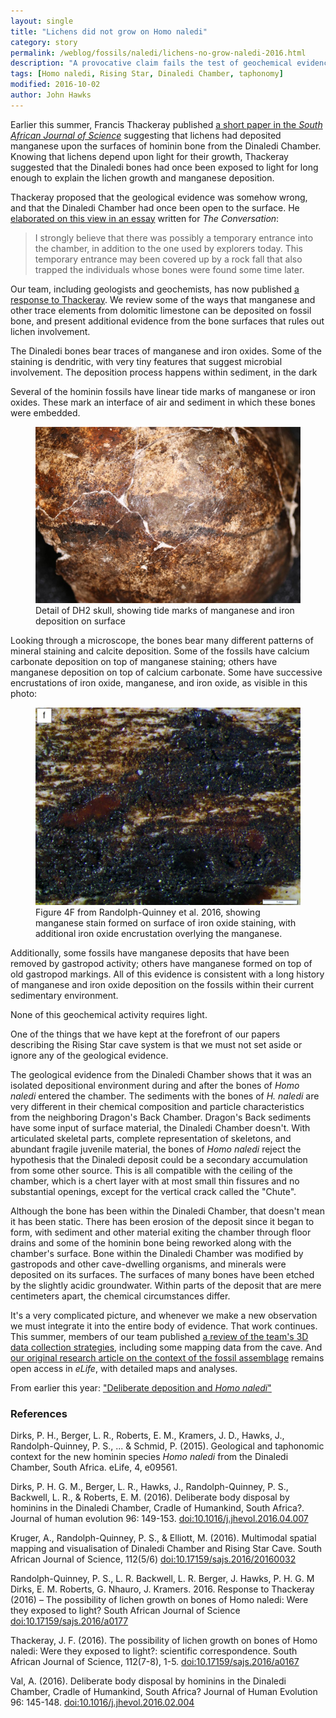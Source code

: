 ```yaml
---
layout: single
title: "Lichens did not grow on Homo naledi"
category: story
permalink: /weblog/fossils/naledi/lichens-no-grow-naledi-2016.html
description: "A provocative claim fails the test of geochemical evidence."
tags: [Homo naledi, Rising Star, Dinaledi Chamber, taphonomy]
modified: 2016-10-02
author: John Hawks
---
```



Earlier this summer, Francis Thackeray published <a href="http://dx.doi.org/10.17159/sajs.2016/a0167">a short paper in the <em>South African Journal of Science</em></a> suggesting that lichens had deposited manganese upon the surfaces of hominin bone from the Dinaledi Chamber. Knowing that lichens depend upon light for their growth, Thackeray suggested that the Dinaledi bones had once been exposed to light for long enough to explain the lichen growth and manganese deposition.

Thackeray proposed that the geological evidence was somehow wrong, and that the Dinaledi Chamber had once been open to the surface. He <a href="https://theconversation.com/how-tiny-black-spots-shed-light-on-part-of-the-homo-naledi-mystery-62442">elaborated on this view in an essay</a> written for <em>The Conversation</em>:

<blockquote>I strongly believe that there was possibly a temporary entrance into the chamber, in addition to the one used by explorers today. This temporary entrance may been covered up by a rock fall that also trapped the individuals whose bones were found some time later.</blockquote>

Our team, including geologists and geochemists, has now published <a href="http://dx.doi.org/10.17159/sajs.2016/a0177">a response to Thackeray</a>. We review some of the ways that manganese and other trace elements from dolomitic limestone can be deposited on fossil bone, and present additional evidence from the bone surfaces that rules out lichen involvement.

The Dinaledi bones bear traces of manganese and iron oxides. Some of the staining is dendritic, with very tiny features that suggest microbial involvement. The deposition process happens within sediment, in the dark

Several of the hominin fossils have linear tide marks of manganese or iron oxides. These mark an interface of air and sediment in which these bones were embedded.

<figure>
<img src="/images/naledi-dh2-tide-marks.jpg" alt="Tide marks on DH2" />
<figcaption>Detail of DH2 skull, showing tide marks of manganese and iron deposition on surface</figcaption>
</figure>

Looking through a microscope, the bones bear many different patterns of mineral staining and calcite deposition. Some of the fossils have calcium carbonate deposition on top of manganese staining; others have manganese deposition on top of calcium carbonate. Some have successive encrustations of iron oxide, manganese, and iron oxide, as visible in this photo:

<figure>
<img src="/images/naledi-iron-manganese-encrustation.jpg" alt="Iron oxide and manganese encrustation on Dinaledi bone" />
<figcaption>Figure 4F from Randolph-Quinney et al. 2016, showing manganese stain formed on surface of iron oxide staining, with additional iron oxide encrustation overlying the manganese.</figcaption>
</figure>

Additionally, some fossils have manganese deposits that have been removed by gastropod activity; others have manganese formed on top of old gastropod markings. All of this evidence is consistent with a long history of manganese and iron oxide deposition on the fossils within their current sedimentary environment.

None of this geochemical activity requires light.

One of the things that we have kept at the forefront of our papers describing the Rising Star cave system is that we must not set aside or ignore any of the geological evidence.

The geological evidence from the Dinaledi Chamber shows that it was an isolated depositional environment during and after the bones of <em>Homo naledi</em> entered the chamber. The sediments with the bones of <em>H. naledi</em> are very different in their chemical composition and particle characteristics from the neighboring Dragon's Back Chamber. Dragon's Back sediments have some input of surface material, the Dinaledi Chamber doesn't. With articulated skeletal parts, complete representation of skeletons, and abundant fragile juvenile material, the bones of <em>Homo naledi</em> reject the hypothesis that the Dinaledi deposit could be a secondary accumulation from some other source. This is all compatible with the ceiling of the chamber, which is a chert layer with at most small thin fissures and no substantial openings, except for the vertical crack called the "Chute".

Although the bone has been within the Dinaledi Chamber, that doesn't mean it has been static. There has been erosion of the deposit since it began to form, with sediment and other material exiting the chamber through floor drains and some of the hominin bone being reworked along with the chamber's surface. Bone within the Dinaledi Chamber was modified by gastropods and other cave-dwelling organisms, and minerals were deposited on its surfaces. The surfaces of many bones have been etched by the slightly acidic groundwater. Within parts of the deposit that are mere centimeters apart, the chemical circumstances differ.

It's a very complicated picture, and whenever we make a new observation we must integrate it into the entire body of evidence. That work continues. This summer, members of our team published <a href="http://bit.ly/1UGanEO">a review of the team's 3D data collection strategies</a>, including some mapping data from the cave. And <a href="https://elifesciences.org/content/4/e09561">our original research article on the context of the fossil assemblage</a> remains open access in <em>eLife</em>, with detailed maps and analyses.


From earlier this year: <a href="http://johnhawks.net/weblog/fossils/naledi/deliberate-deposition-exchange-2016.html">"Deliberate deposition and <em>Homo naledi</em>"</a>

### References

<p class="cite">Dirks, P. H., Berger, L. R., Roberts, E. M., Kramers, J. D., Hawks, J., Randolph-Quinney, P. S., ... & Schmid, P. (2015). Geological and taphonomic context for the new hominin species <em>Homo naledi</em> from the Dinaledi Chamber, South Africa. eLife, 4, e09561. </p>

<p class="cite">Dirks, P. H. G. M., Berger, L. R., Hawks, J., Randolph-Quinney, P. S., Backwell, L. R., & Roberts, E. M. (2016). Deliberate body disposal by hominins in the Dinaledi Chamber, Cradle of Humankind, South Africa?. Journal of human evolution 96: 149-153. <a href="http://dx.doi.org/10.1016/j.jhevol.2016.04.007">doi:10.1016/j.jhevol.2016.04.007</a></p>

<p class="cite">Kruger, A., Randolph-Quinney, P. S., & Elliott, M. (2016). Multimodal spatial mapping and visualisation of Dinaledi Chamber and Rising Star Cave. South African Journal of Science, 112(5/6) <a href="http://dx.doi.org/10.17159/sajs.2016/20160032">doi:10.17159/sajs.2016/20160032</a></p>

<p class="cite">Randolph-Quinney, P. S., L. R. Backwell, L. R. Berger, J. Hawks, P. H. G. M Dirks, E. M. Roberts, G. Nhauro, J. Kramers. 2016. Response to Thackeray (2016) – The possibility of lichen growth on bones of Homo naledi: Were they exposed to light? South African Journal of Science <a href="http://dx.doi.org/10.17159/sajs.2016/a0177">doi:10.17159/sajs.2016/a0177</a></p>

<p class="cite">Thackeray, J. F. (2016). The possibility of lichen growth on bones of Homo naledi: Were they exposed to light?: scientific correspondence. South African Journal of Science, 112(7-8), 1-5. <a href="http://dx.doi.org/10.17159/sajs.2016/a0167">doi:10.17159/sajs.2016/a0167</a></p>

<p class="cite">Val, A. (2016). Deliberate body disposal by hominins in the Dinaledi Chamber, Cradle of Humankind, South Africa? Journal of Human Evolution  96: 145-148. <a href="http://dx.doi.org/10.1016/j.jhevol.2016.02.004">doi:10.1016/j.jhevol.2016.02.004</a></p>

